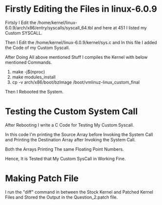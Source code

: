 # Firstly Editing the Files in linux-6.0.9

Firtsly I Edit the /home/kernel/linux-6.0.9/arch/x86/entry/syscalls/syscall_64.tbl and here at 451 I listed my Custom SYSCALL.

Then I Edit the /home/kernel/linux-6.0.9/kernel/sys.c and In this file I added the Code of my Custom Syscall.

After Doing All above mentioned Stuff I compiles the Kernel with below mentioned Commands.
1. make -j$(nproc)
2. make modules_install
3. cp -v arch/x86/boot/bzImage /boot/vmlinuz-linux_custom_final

Then I Rebooted the System.


# Testing the Custom System Call

After Rebooting I write a C Code for Testing My Custom Syscall.

In this code I'm printing the Source Array before Invoking the System Call and Printing the Destination Array after Invoking the System Call.

Both the Arrays Printing The same Floating Point Numbers. 

Hence, It is Tested that My Custom SysCall in Working Fine.


# Making Patch File 

I run the "diff" command in between the Stock Kernel and Patched Kernel Files and Stored the Output in the Question_2.patch file.